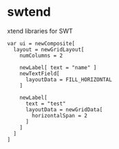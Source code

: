 swtend
======

xtend libraries for SWT

```xtend
var ui = newComposite[
  layout = newGridLayout[
    numColumns = 2
    
    newLabel[ text = "name" ]
    newTextField[
      layoutData = FILL_HORIZONTAL
    ]
    
    newLabel[
      text = "test"
      layoutData = newGridData[
        horizontalSpan = 2
      ]
    ]
  ]
]
```
